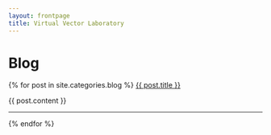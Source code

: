 ```yaml
---
layout: frontpage
title: Virtual Vector Laboratory
---
```


# Blog

{% for post in site.categories.blog %}
<a href="{{ site.baseurl }}{{ post.url }}">{{ post.title }}</a>

{{ post.content }}

-----

{% endfor %}
